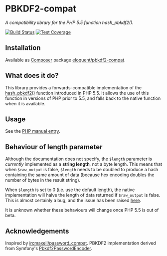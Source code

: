 # PBKDF2-compat

*A compatibility library for the PHP 5.5 function hash_pbkdf2().*

[![Build Status]](http://travis-ci.org/eloquent/pbkdf2-compat)
[![Test Coverage]](http://lqnt.co/pbkdf2-compat/artifacts/tests/coverage/)

## Installation

Available as [Composer](http://getcomposer.org/) package
[eloquent/pbkdf2-compat](https://packagist.org/packages/eloquent/pbkdf2-compat).

## What does it do?

This library provides a forwards-compatible implementation of the
[hash_pbkdf2()](http://php.net/hash_pbkdf2) function introduced in PHP 5.5. It
allows the use of this function in versions of PHP prior to 5.5, and falls back
to the native function when it is available.

## Usage

See the [PHP manual entry](http://php.net/hash_pbkdf2).

## Behaviour of length parameter

Although the documentation does not specify, the `$length` parameter is
*currently* implemented as a **string length**, not a byte length. This means
that when `$raw_output` is false, `$length` needs to be doubled to produce a
hash containing the same amount of data (because hex encoding doubles the number
of bytes in the result string).

When `$length` is set to 0 (i.e. use the default length), the native
implementation will halve the length of data returned if `$raw_output` is false.
This is almost certainly a bug, and the issue has been raised
[here](https://bugs.php.net/bug.php?id=64745).

It is unknown whether these behaviours will change once PHP 5.5 is out of beta.

## Acknowledgements

Inspired by [ircmaxell/password_compat](https://github.com/ircmaxell/password_compat).
PBKDF2 implementation derived from Symfony's
[Pbkdf2PasswordEncoder](https://github.com/symfony/symfony/blob/master/src/Symfony/Component/Security/Core/Encoder/Pbkdf2PasswordEncoder.php).

<!-- references -->
[Build Status]: https://raw.github.com/eloquent/pbkdf2-compat/gh-pages/artifacts/images/icecave/regular/build-status.png
[Test Coverage]: https://raw.github.com/eloquent/pbkdf2-compat/gh-pages/artifacts/images/icecave/regular/coverage.png
